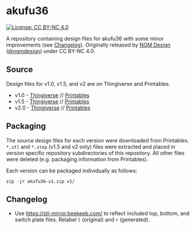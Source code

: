 # akufu36 

[![License: CC BY-NC 4.0](https://img.shields.io/badge/License-CC_BY--NC_4.0-lightgrey.svg)](https://creativecommons.org/licenses/by-nc/4.0/)

A repository containing design files for akufu36 with some minor improvements
(see [Changelog](#changelog)).  Originally released by [NGM
Design](https://ngm-design.com/) ([@ngmdesign](https://twitter.com/ngmdesign))
under CC BY-NC 4.0.

## Source

Design files for v1.0, v1.5, and v2 are on Thingiverse and Printables.

- v1.0 - [Thingiverse](https://www.thingiverse.com/thing:4492963) // [Printables](https://www.printables.com/en/model/70202-akufu36-original-mechanical-keyboard-case-plate)
- v1.5 - [Thingiverse](https://www.thingiverse.com/thing:4593595) // [Printables](https://www.printables.com/en/model/70201-akufu36-ver15-original-mechanical-keyboard-case-pl)
- v2.0 - [Thingiverse](https://www.thingiverse.com/thing:4593582) // [Printables](https://www.printables.com/en/model/70200-akufu36-ver20-original-mechanical-keyboard-case-pl)


## Packaging

The source design files for each version were downloaded from Printables.
`*.stl` and `*.step` (v1.5 and v2 only) files were extracted and placed in
version specific repository subdirectories of this repository.  All other files
were deleted (e.g. packaging information from Printables). 

Each version can be packaged individually as follows:

```
zip -jr akufu36-v1.zip v1/
```

## Changelog

- Use https://stl-mirror.beekeeb.com/ to reflect included top, bottom, and
  switch plate files. Relabel `l` (original) and `r` (generated).
